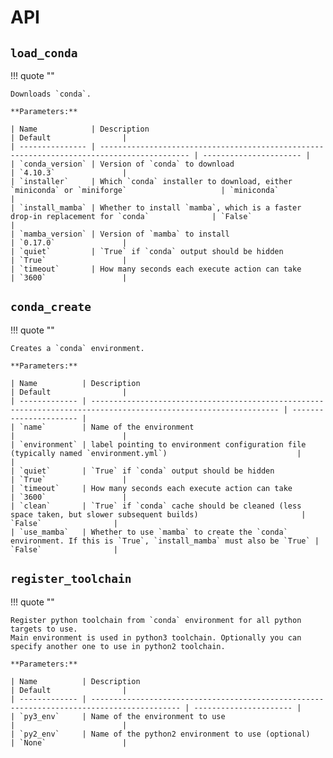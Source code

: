 # API

## `load_conda`

!!! quote ""

    Downloads `conda`.

    **Parameters:**

    | Name            | Description                                                                                | Default                |
    | --------------- | ------------------------------------------------------------------------------------------ | ---------------------- |
    | `conda_version` | Version of `conda` to download                                                             | `4.10.3`               |
    | `installer`     | Which `conda` installer to download, either `miniconda` or `miniforge`                     | `miniconda`            |
    | `install_mamba` | Whether to install `mamba`, which is a faster drop-in replacement for `conda`              | `False`                |
    | `mamba_version` | Version of `mamba` to install                                                              | `0.17.0`               |
    | `quiet`         | `True` if `conda` output should be hidden                                                  | `True`                 |
    | `timeout`       | How many seconds each execute action can take                                              | `3600`                 |

## `conda_create`

!!! quote ""

    Creates a `conda` environment.

    **Parameters:**

    | Name          | Description                                                                                                      | Default                |
    | ------------- | ---------------------------------------------------------------------------------------------------------------- | ---------------------- |
    | `name`        | Name of the environment                                                                                          |                        |
    | `environment` | label pointing to environment configuration file (typically named `environment.yml`)                             |                        |
    | `quiet`       | `True` if `conda` output should be hidden                                                                        | `True`                 |
    | `timeout`     | How many seconds each execute action can take                                                                    | `3600`                 |
    | `clean`       | `True` if `conda` cache should be cleaned (less space taken, but slower subsequent builds)                       | `False`                |
    | `use_mamba`   | Whether to use `mamba` to create the `conda` environment. If this is `True`, `install_mamba` must also be `True` | `False`                |

## `register_toolchain`

!!! quote ""

    Register python toolchain from `conda` environment for all python targets to use.
    Main environment is used in python3 toolchain. Optionally you can specify another one to use in python2 toolchain.

    **Parameters:**

    | Name          | Description                                                                                | Default                |
    | ------------- | ------------------------------------------------------------------------------------------ | ---------------------- |
    | `py3_env`     | Name of the environment to use                                                             |                        |
    | `py2_env`     | Name of the python2 environment to use (optional)                                          | `None`                 |
